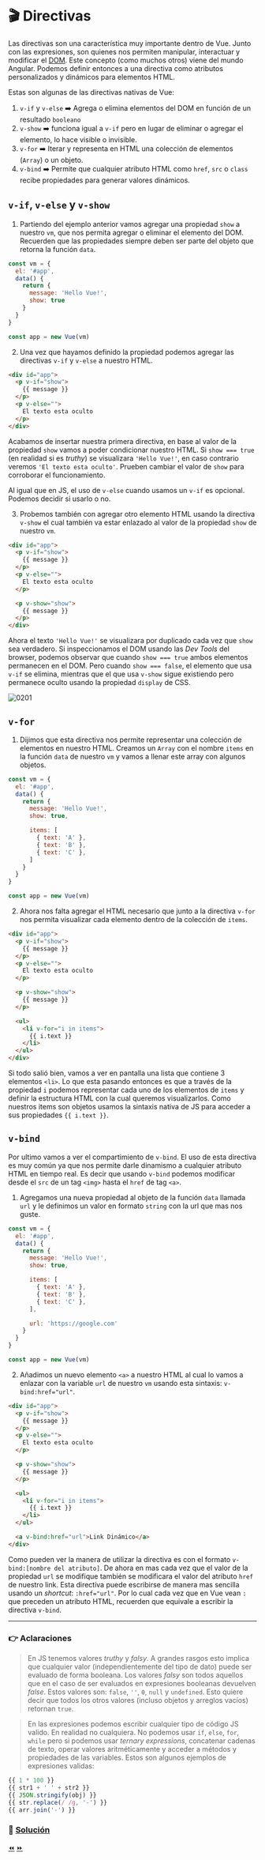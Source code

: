 # 🎬 Directivas

Las directivas son una característica muy importante dentro de Vue. Junto con las expresiones, son quienes nos permiten manipular, interactuar y modificar el [DOM](https://developer.mozilla.org/es/docs/Referencia_DOM_de_Gecko/Introducci%C3%B3n).
Este concepto (como muchos otros) viene del mundo Angular. Podemos definir entonces a una directiva como atributos personalizados y dinámicos para elementos HTML.

Estas son algunas de las directivas nativas de Vue:
1. `v-if` y `v-else` ➡️ Agrega o elimina elementos del DOM en función de un resultado `booleano`
2. `v-show` ➡️ funciona igual a `v-if` pero en lugar de eliminar o agregar el elemento, lo hace visible o invisible.
3. `v-for` ➡️ Iterar y representa en HTML una colección de elementos (`Array`) o un objeto.
4. `v-bind` ➡️ Permite que cualquier atributo HTML como `href`, `src` o `class` recibe propiedades para generar valores dinámicos.

## `v-if`, `v-else` y `v-show`
1. Partiendo del ejemplo anterior vamos agregar una propiedad `show` a nuestro `vm`, que nos permita agregar o eliminar el elemento del DOM. Recuerden que las propiedades siempre deben ser parte del objeto que retorna la función `data`.

```javascript
const vm = {
  el: '#app',
  data() {
    return {
      message: 'Hello Vue!',
      show: true
    }
  }
}

const app = new Vue(vm)
```

2. Una vez que hayamos definido la propiedad podemos agregar las directivas `v-if` y `v-else` a nuestro HTML.

```html
<div id="app">
  <p v-if="show">
    {{ message }}
  </p>
  <p v-else="">
    El texto esta oculto
  </p>
</div>
```

Acabamos de insertar nuestra primera directiva, en base al valor de la propiedad `show` vamos a poder condicionar nuestro HTML. Si `show === true` (en realidad si es *truthy*) se visualizara `'Hello Vue!'`, en caso contrario veremos `'El texto esta oculto'`. Prueben cambiar el valor de `show` para corroborar el funcionamiento.

Al igual que en JS, el uso de `v-else` cuando usamos un `v-if` es opcional. Podemos decidir si usarlo o no.

3. Probemos también con agregar otro elemento HTML usando la directiva `v-show` el cual también va estar enlazado al valor de la propiedad `show` de nuestro `vm`.

```html
<div id="app">
  <p v-if="show">
    {{ message }}
  </p>
  <p v-else="">
    El texto esta oculto
  </p>

  <p v-show="show">
    {{ message }}
  </p>
</div>
```

Ahora el texto `'Hello Vue!'` se visualizara por duplicado cada vez que `show` sea verdadero.
Si inspeccionamos el DOM usando las *Dev Tools*  del browser, podemos observar que
cuando `show === true` ambos elementos permanecen en el DOM. Pero cuando `show === false`, el elemento que usa `v-if` se elimina, mientras que el que usa `v-show` sigue existiendo pero permanece oculto usando la propiedad `display` de CSS.

![0201](../img/02.gif)

## `v-for`

1. Dijimos que esta directiva nos permite representar una colección de elementos en nuestro HTML. Creamos un `Array` con el nombre `items` en la función `data` de nuestro `vm` y vamos a llenar este array con algunos objetos.

```javascript
const vm = {
  el: '#app',
  data() {
    return {
      message: 'Hello Vue!',
      show: true,

      items: [
        { text: 'A' },
        { text: 'B' },
        { text: 'C' },
      ]
    }
  }
}

const app = new Vue(vm)
```

2. Ahora nos falta agregar el HTML necesario que junto a la directiva `v-for` nos permita visualizar cada elemento dentro de la colección de  `items`.

```html
<div id="app">
  <p v-if="show">
    {{ message }}
  </p>
  <p v-else="">
    El texto esta oculto
  </p>

  <p v-show="show">
    {{ message }}
  </p>

  <ul>
    <li v-for="i in items">
      {{ i.text }}
    </li>
  </ul>
</div>
```

Si todo salió bien, vamos a ver en pantalla una lista que contiene 3 elementos `<li>`. Lo que esta pasando entonces es que a través de la propiedad `i` podemos representar cada uno de los elementos de `items` y definir la estructura HTML con la cual queremos visualizarlos. Como nuestros items son objetos usamos la sintaxis nativa de JS para acceder a sus propiedades `{{ i.text }}`.

## `v-bind`

Por ultimo vamos a ver el compartimiento de `v-bind`. El uso de esta directiva es muy común ya que nos permite darle dinamismo a cualquier atributo HTML en tiempo real. Es decir que usando `v-bind` podemos modificar desde el `src` de un tag `<img>` hasta el `href` de tag `<a>`.

1. Agregamos una nueva propiedad al objeto de la función `data` llamada `url` y le definimos un valor en formato `string` con la url que mas nos guste.

```javascript
const vm = {
  el: '#app',
  data() {
    return {
      message: 'Hello Vue!',
      show: true,

      items: [
        { text: 'A' },
        { text: 'B' },
        { text: 'C' },
      ],

      url: 'https://google.com'
    }
  }
}

const app = new Vue(vm)
```

2. Añadimos un nuevo elemento `<a>` a nuestro HTML al cual lo vamos a enlazar con la variable `url` de nuestro `vm` usando esta sintaxis: `v-bind:href="url"`.

```html
<div id="app">
  <p v-if="show">
    {{ message }}
  </p>
  <p v-else="">
    El texto esta oculto
  </p>

  <p v-show="show">
    {{ message }}
  </p>

  <ul>
    <li v-for="i in items">
      {{ i.text }}
    </li>
  </ul>

  <a v-bind:href="url">Link Dinámico</a>
</div>
```

Como pueden ver la manera de utilizar la directiva es con el formato `v-bind:[nombre del atributo]`. De ahora en mas cada vez que el valor de la propiedad `url` se modifique también se modificara el valor del atributo `href` de nuestro link. Esta directiva puede escribirse de manera mas sencilla usando un *shortcut*: `:href="url"`. Por lo cual cada vez que en Vue vean `:` que preceden un atributo HTML, recuerden que equivale a escribir la directiva `v-bind`.

___
### 👉 Aclaraciones
> En JS tenemos valores *truthy* y *falsy*. A grandes rasgos esto implica que cualquier valor (independientemente del tipo de dato) puede ser evaluado de forma booleana. Los valores *falsy* son todos aquellos que en el caso de ser evaluados en expresiones booleanas devuelven *false*. Estos valores son: `false`, `''`, `0`, `null` y `undefined`. Esto quiere decir que todos los otros valores (incluso objetos y arreglos vacíos) retornan `true`.

> En las expresiones podemos escribir cualquier tipo de código JS valido. En realidad no cualquiera. No podemos usar `if`, `else`, `for`, `while` pero si podemos usar *ternary expressions*, concatenar cadenas de texto, operar valores aritméticamente y acceder a métodos y propiedades de las variables. Estos son algunos ejemplos de expresiones validas:

```javascript
{{ 1 * 100 }}
{{ str1 + ' ' + str2 }}
{{ JSON.stringify(obj) }}
{{ str.replace(/ /g, '-') }}
{{ arr.join('-') }}
```

### 📝 [Solución](https://jsfiddle.net/8vvm6d5v/4/)

[⏪](https://github.com/ianaya89/workshop-vuejs/blob/master/ex/01.md)  [⏩](https://github.com/ianaya89/workshop-vuejs/blob/master/ex/03.md)
